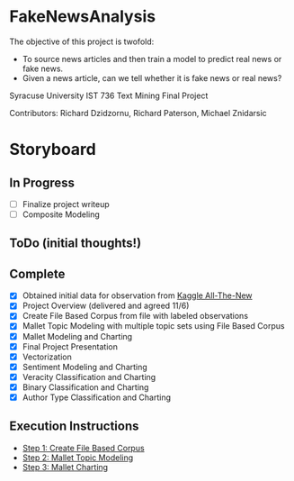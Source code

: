 # FakeNewsAnalysis
The objective of this project is twofold:
* To source news articles and then train a model to predict real news or fake news.
* Given a news article, can we tell whether it is fake news or real news?

Syracuse University IST 736 Text Mining Final Project

Contributors: Richard Dzidzornu, Richard Paterson, Michael Znidarsic
# Storyboard
## In Progress
- [ ] Finalize project writeup
- [ ] Composite Modeling
## ToDo (initial thoughts!)

## Complete
- [x] Obtained initial data for observation from [Kaggle All-The-New](https://www.kaggle.com/snapcrack/all-the-news)
- [x] Project Overview (delivered and agreed 11/6)
- [x] Create File Based Corpus from file with labeled observations
- [x] Mallet Topic Modeling with multiple topic sets using File Based Corpus
- [x] Mallet Modeling and Charting
- [x] Final Project Presentation
- [x] Vectorization
- [x] Sentiment Modeling and Charting
- [x] Veracity Classification and Charting
- [x] Binary Classification and Charting
- [x] Author Type Classification and Charting
## Execution Instructions
- [Step 1: Create File Based Corpus](https://github.com/richpatanalytics/FakeNewsAnalysis/blob/master/FakeNewsExecutionInstructions.pptx)
- [Step 2: Mallet Topic Modeling](https://github.com/richpatanalytics/FakeNewsAnalysis/blob/master/FakeNewsExecutionInstructions.pptx)
- [Step 3: Mallet Charting](https://github.com/richpatanalytics/FakeNewsAnalysis/blob/master/FakeNewsExecutionInstructions.pptx)
